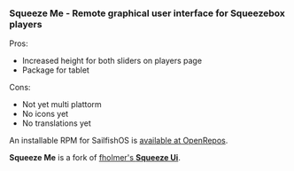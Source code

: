 ###  Squeeze Me - Remote graphical user interface for Squeezebox players

Pros:
* Increased height for both sliders on players page
 * Package for tablet

Cons:
* Not yet multi plattorm
* No icons yet
* No translations yet

An installable RPM for SailfishOS is [available at OpenRepos](https://openrepos.net/content/pawelspoon/squeeze-me).

**Squeeze Me** is a fork of [fholmer's **Squeeze Ui**](https://bitbucket.org/fholmer/harbour-squeezeui-remote/).
